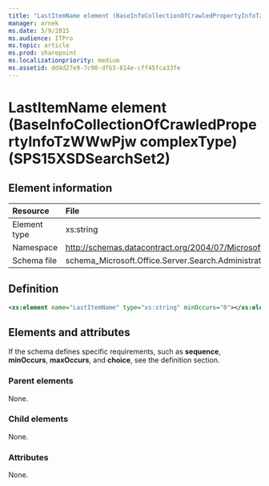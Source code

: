```yaml
---
title: "LastItemName element (BaseInfoCollectionOfCrawledPropertyInfoTzWWwPjw complexType) (SPS15XSDSearchSet2)"
manager: arnek
ms.date: 3/9/2015
ms.audience: ITPro
ms.topic: article
ms.prod: sharepoint
ms.localizationpriority: medium
ms.assetid: dd4d27e9-7c98-dfb3-814e-cff45fca33fe
---
```


# LastItemName element (BaseInfoCollectionOfCrawledPropertyInfoTzWWwPjw complexType) (SPS15XSDSearchSet2)

 
  
## Element information

| Resource | File |
|:-----|:-----|
|Element type <br/> |xs:string  <br/> |
|Namespace <br/> |http://schemas.datacontract.org/2004/07/Microsoft.Office.Server.Search.Administration  <br/> |
|Schema file <br/> |schema_Microsoft.Office.Server.Search.Administration.xsd  <br/> |
   
## Definition

```XML
<xs:element name="LastItemName" type="xs:string" minOccurs="0"></xs:element>

```

## Elements and attributes

If the schema defines specific requirements, such as **sequence**, **minOccurs**, **maxOccurs**, and **choice**, see the definition section. 
  
### Parent elements

None.
  
### Child elements

None.
  
### Attributes

None.
  

